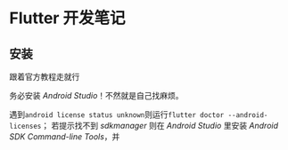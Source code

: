 # Flutter 开发笔记

## 安装

跟着官方教程走就行

务必安装 *Android Studio*！不然就是自己找麻烦。

遇到`android license status unknown`则运行`flutter doctor --android-licenses`；
若提示找不到 *sdkmanager* 则在 *Android Studio* 里安装 *Android SDK Command-line Tools*，并

